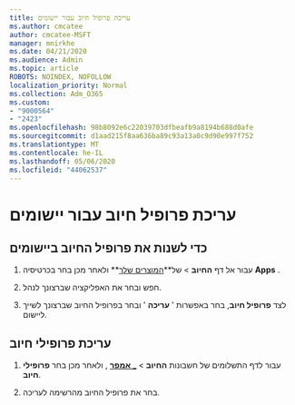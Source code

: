 ```yaml
---
title: עריכת פרופיל חיוב עבור יישומים
ms.author: cmcatee
author: cmcatee-MSFT
manager: mnirkhe
ms.date: 04/21/2020
ms.audience: Admin
ms.topic: article
ROBOTS: NOINDEX, NOFOLLOW
localization_priority: Normal
ms.collection: Adm_O365
ms.custom:
- "9000564"
- "2423"
ms.openlocfilehash: 98b8092e6c22039703dfbeafb9a8194b688d0afe
ms.sourcegitcommit: d1aad215f8aa636ba89c93a13a0c9d90e997f752
ms.translationtype: MT
ms.contentlocale: he-IL
ms.lasthandoff: 05/06/2020
ms.locfileid: "44062537"
---
```

# <a name="edit-billing-profile-for-apps"></a>עריכת פרופיל חיוב עבור יישומים

## <a name="to-change-the-billing-profile-on-apps"></a>כדי לשנות את פרופיל החיוב ביישומים

1. עבור אל דף **החיוב** > של**[המוצרים שלך](https://go.microsoft.com/fwlink/p/?linkid=842054)** ולאחר מכן בחר בכרטיסיה **Apps** .

2. חפש ובחר את האפליקציה שברצונך לנהל.  

3. לצד **פרופיל חיוב**, בחר באפשרות ' **עריכה** ' ובחר בפרופיל החיוב שברצונך לשייך ליישום.

## <a name="edit-billing-profiles"></a>עריכת פרופילי חיוב

1. עבור לדף התשלומים של חשבונות **החיוב** > **[_ אמפר](https://go.microsoft.com/fwlink/p/?linkid=848039)** , ולאחר מכן בחר **פרופילי חיוב**.

2. בחר את פרופיל החיוב מהרשימה לעריכה.